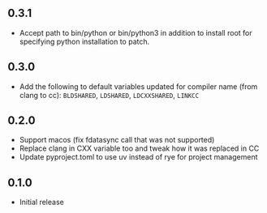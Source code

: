 
## 0.3.1

- Accept path to bin/python or bin/python3 in addition to install root for specifying
  python installation to patch.

## 0.3.0

- Add the following to default variables updated for compiler name (from clang to cc):
  `BLDSHARED`, `LDSHARED`, `LDCXXSHARED`, `LINKCC`

## 0.2.0

- Support macos (fix fdatasync call that was not supported)
- Replace clang in CXX variable too and tweak how it was replaced in CC
- Update pyproject.toml to use uv instead of rye for project management

## 0.1.0

- Initial release
